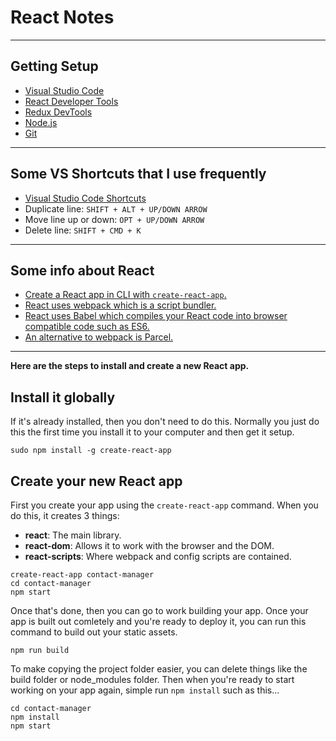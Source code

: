 # React Notes

---

## Getting Setup

- [Visual Studio Code](https://code.visualstudio.com/)
- [React Developer Tools](https://chrome.google.com/webstore/detail/react-developer-tools/fmkadmapgofadopljbjfkapdkoienihi?hl=en)
- [Redux DevTools](https://chrome.google.com/webstore/detail/redux-devtools/lmhkpmbekcpmknklioeibfkpmmfibljd?hl=en)
- [Node.js](https://nodejs.org/en/)
- [Git](https://git-scm.com/downloads)

---

## Some VS Shortcuts that I use frequently

- [Visual Studio Code Shortcuts](https://code.visualstudio.com/shortcuts/keyboard-shortcuts-macos.pdf)
- Duplicate line: `SHIFT + ALT + UP/DOWN ARROW`
- Move line up or down: `OPT + UP/DOWN ARROW`
- Delete line: `SHIFT + CMD + K`

---

## Some info about React

- [Create a React app in CLI with `create-react-app`.](https://github.com/facebook/create-react-app)
- [React uses webpack which is a script bundler.](https://webpack.js.org/)
- [React uses Babel which compiles your React code into browser compatible code such as ES6.](https://babeljs.io/)
- [An alternative to webpack is Parcel.](https://parceljs.org/)

---

**Here are the steps to install and create a new React app.**

## Install it globally

If it's already installed, then you don't need to do this. Normally you just do this the first time you install it to your computer and then get it setup.

```
sudo npm install -g create-react-app
```

## Create your new React app

First you create your app using the `create-react-app` command. When you do this, it creates 3 things:

- **react**: The main library.
- **react-dom**: Allows it to work with the browser and the DOM.
- **react-scripts**: Where webpack and config scripts are contained.

```
create-react-app contact-manager
cd contact-manager
npm start
```

Once that's done, then you can go to work building your app. Once your app is built out comletely and you're ready to deploy it, you can run this command to build out your static assets.

```
npm run build
```

To make copying the project folder easier, you can delete things like the build folder or node_modules folder. Then when you're ready to start working on your app again, simple run `npm install` such as this...

```
cd contact-manager
npm install
npm start
```

